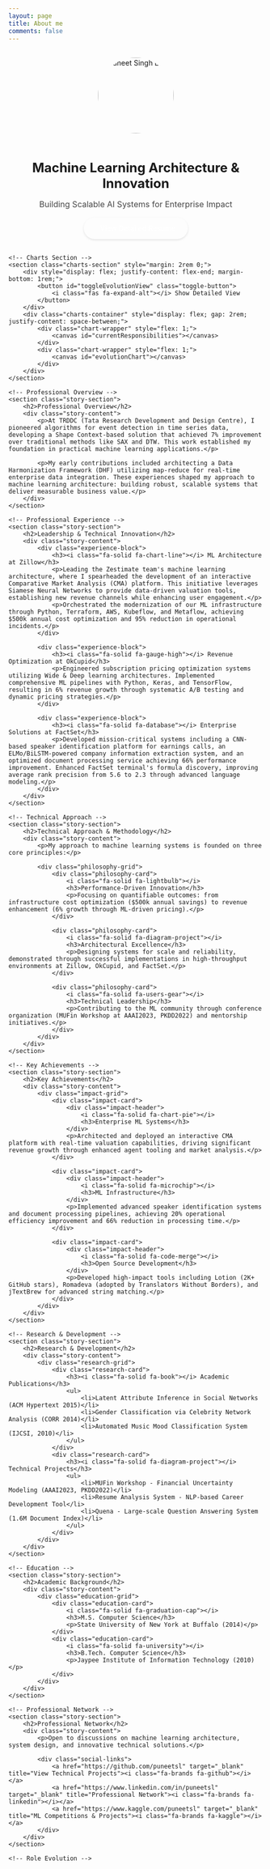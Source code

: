 ```yaml
---
layout: page
title: About me
comments: false
---
```


<link href="/assets/css/about.css" rel="stylesheet">
<link rel="stylesheet" href="https://cdnjs.cloudflare.com/ajax/libs/font-awesome/6.0.0/css/all.min.css">
<!-- Add Chart.js -->
<script src="https://cdn.jsdelivr.net/npm/chart.js"></script>

<div class="about-container">
	<!-- Hero Section -->
		<div class="profile-card">
			<img src="https://media.licdn.com/dms/image/v2/D4E03AQHCFpY8AB5XDw/profile-displayphoto-shrink_800_800/profile-displayphoto-shrink_800_800/0/1674418455399?e=1747872000&v=beta&t=3V34YeobNTkWHDjaChxYRLjnfXCg3EqpJ_bS-5xbm7c" alt="Puneet Singh Ludu">
			<h1>Machine Learning Architecture & Innovation</h1>
			<p class="tagline">Building Scalable AI Systems for Enterprise Impact</p>
			<a href="/resume" class="resume-button">
				<i class="fas fa-file-alt"></i> View Detailed Resume
			</a>
		</div>

	<!-- Charts Section -->
	<section class="charts-section" style="margin: 2rem 0;">
		<div style="display: flex; justify-content: flex-end; margin-bottom: 1rem;">
			<button id="toggleEvolutionView" class="toggle-button">
				<i class="fas fa-expand-alt"></i> Show Detailed View
			</button>
		</div>
		<div class="charts-container" style="display: flex; gap: 2rem; justify-content: space-between;">
			<div class="chart-wrapper" style="flex: 1;">
				<canvas id="currentResponsibilities"></canvas>
			</div>
			<div class="chart-wrapper" style="flex: 1;">
				<canvas id="evolutionChart"></canvas>
			</div>
		</div>
	</section>

	<!-- Professional Overview -->
	<section class="story-section">
		<h2>Professional Overview</h2>
		<div class="story-content">
			<p>At TRDDC (Tata Research Development and Design Centre), I pioneered algorithms for event detection in time series data, developing a Shape Context-based solution that achieved 7% improvement over traditional methods like SAX and DTW. This work established my foundation in practical machine learning applications.</p>
			
			<p>My early contributions included architecting a Data Harmonization Framework (DHF) utilizing map-reduce for real-time enterprise data integration. These experiences shaped my approach to machine learning architecture: building robust, scalable systems that deliver measurable business value.</p>
		</div>
	</section>

	<!-- Professional Experience -->
	<section class="story-section">
		<h2>Leadership & Technical Innovation</h2>
		<div class="story-content">
			<div class="experience-block">
				<h3><i class="fa-solid fa-chart-line"></i> ML Architecture at Zillow</h3>
				<p>Leading the Zestimate team's machine learning architecture, where I spearheaded the development of an interactive Comparative Market Analysis (CMA) platform. This initiative leverages Siamese Neural Networks to provide data-driven valuation tools, establishing new revenue channels while enhancing user engagement.</p>
				<p>Orchestrated the modernization of our ML infrastructure through Python, Terraform, AWS, Kubeflow, and Metaflow, achieving $500k annual cost optimization and 95% reduction in operational incidents.</p>
			</div>

			<div class="experience-block">
				<h3><i class="fa-solid fa-gauge-high"></i> Revenue Optimization at OkCupid</h3>
				<p>Engineered subscription pricing optimization systems utilizing Wide & Deep learning architectures. Implemented comprehensive ML pipelines with Python, Keras, and TensorFlow, resulting in 6% revenue growth through systematic A/B testing and dynamic pricing strategies.</p>
			</div>

			<div class="experience-block">
				<h3><i class="fa-solid fa-database"></i> Enterprise Solutions at FactSet</h3>
				<p>Developed mission-critical systems including a CNN-based speaker identification platform for earnings calls, an ELMo/BiLSTM-powered company information extraction system, and an optimized document processing service achieving 66% performance improvement. Enhanced FactSet terminal's formula discovery, improving average rank precision from 5.6 to 2.3 through advanced language modeling.</p>
			</div>
		</div>
	</section>

	<!-- Technical Approach -->
	<section class="story-section">
		<h2>Technical Approach & Methodology</h2>
		<div class="story-content">
			<p>My approach to machine learning systems is founded on three core principles:</p>
			
			<div class="philosophy-grid">
				<div class="philosophy-card">
					<i class="fa-solid fa-lightbulb"></i>
					<h3>Performance-Driven Innovation</h3>
					<p>Focusing on quantifiable outcomes: from infrastructure cost optimization ($500k annual savings) to revenue enhancement (6% growth through ML-driven pricing).</p>
				</div>
				
				<div class="philosophy-card">
					<i class="fa-solid fa-diagram-project"></i>
					<h3>Architectural Excellence</h3>
					<p>Designing systems for scale and reliability, demonstrated through successful implementations in high-throughput environments at Zillow, OkCupid, and FactSet.</p>
				</div>
				
				<div class="philosophy-card">
					<i class="fa-solid fa-users-gear"></i>
					<h3>Technical Leadership</h3>
					<p>Contributing to the ML community through conference organization (MUFin Workshop at AAAI2023, PKDD2022) and mentorship initiatives.</p>
				</div>
			</div>
		</div>
	</section>

	<!-- Key Achievements -->
	<section class="story-section">
		<h2>Key Achievements</h2>
		<div class="story-content">
			<div class="impact-grid">
				<div class="impact-card">
					<div class="impact-header">
						<i class="fa-solid fa-chart-pie"></i>
						<h3>Enterprise ML Systems</h3>
					</div>
					<p>Architected and deployed an interactive CMA platform with real-time valuation capabilities, driving significant revenue growth through enhanced agent tooling and market analysis.</p>
				</div>

				<div class="impact-card">
					<div class="impact-header">
						<i class="fa-solid fa-microchip"></i>
						<h3>ML Infrastructure</h3>
					</div>
					<p>Implemented advanced speaker identification systems and document processing pipelines, achieving 20% operational efficiency improvement and 66% reduction in processing time.</p>
				</div>

				<div class="impact-card">
					<div class="impact-header">
						<i class="fa-solid fa-code-merge"></i>
						<h3>Open Source Development</h3>
					</div>
					<p>Developed high-impact tools including Lotion (2K+ GitHub stars), Romadeva (adopted by Translators Without Borders), and jTextBrew for advanced string matching.</p>
				</div>
			</div>
		</div>
	</section>

	<!-- Research & Development -->
	<section class="story-section">
		<h2>Research & Development</h2>
		<div class="story-content">
			<div class="research-grid">
				<div class="research-card">
					<h3><i class="fa-solid fa-book"></i> Academic Publications</h3>
					<ul>
						<li>Latent Attribute Inference in Social Networks (ACM Hypertext 2015)</li>
						<li>Gender Classification via Celebrity Network Analysis (CORR 2014)</li>
						<li>Automated Music Mood Classification System (IJCSI, 2010)</li>
					</ul>
				</div>
				<div class="research-card">
					<h3><i class="fa-solid fa-diagram-project"></i> Technical Projects</h3>
					<ul>
						<li>MUFin Workshop - Financial Uncertainty Modeling (AAAI2023, PKDD2022)</li>
						<li>Resume Analysis System - NLP-based Career Development Tool</li>
						<li>Quena - Large-scale Question Answering System (1.6M Document Index)</li>
					</ul>
				</div>
			</div>
		</div>
	</section>

	<!-- Education -->
	<section class="story-section">
		<h2>Academic Background</h2>
		<div class="story-content">
			<div class="education-grid">
				<div class="education-card">
					<i class="fa-solid fa-graduation-cap"></i>
					<h3>M.S. Computer Science</h3>
					<p>State University of New York at Buffalo (2014)</p>
				</div>
				<div class="education-card">
					<i class="fa-solid fa-university"></i>
					<h3>B.Tech. Computer Science</h3>
					<p>Jaypee Institute of Information Technology (2010)</p>
				</div>
			</div>
		</div>
	</section>

	<!-- Professional Network -->
	<section class="story-section">
		<h2>Professional Network</h2>
		<div class="story-content">
			<p>Open to discussions on machine learning architecture, system design, and innovative technical solutions.</p>
			
			<div class="social-links">
				<a href="https://github.com/puneetsl" target="_blank" title="View Technical Projects"><i class="fa-brands fa-github"></i></a>
				<a href="https://www.linkedin.com/in/puneetsl" target="_blank" title="Professional Network"><i class="fa-brands fa-linkedin"></i></a>
				<a href="https://www.kaggle.com/puneetsl" target="_blank" title="ML Competitions & Projects"><i class="fa-brands fa-kaggle"></i></a>
			</div>
		</div>
	</section>

	<!-- Role Evolution -->
	
</div>

<style>
.charts-section {
	background: var(--card-bg);
	padding: 1.5rem;
	border-radius: 8px;
	box-shadow: var(--card-shadow);
	margin: 1rem 0;
}

.chart-wrapper {
	background: var(--card-bg);
	padding: 1rem;
	border-radius: 8px;
	box-shadow: var(--card-shadow);
	height: 400px;
	display: flex;
	align-items: center;
	justify-content: center;
}

.profile-card {
	padding: 1rem;
	text-align: center;
	max-width: 800px;
	margin: 0 auto;
	background: var(--card-bg);
	border-radius: 8px;
	box-shadow: var(--card-shadow);
}

.profile-card img {
	width: 150px;
	height: 150px;
	object-fit: cover;
	border-radius: 50%;
	margin-bottom: 1rem;
}

.profile-card h1 {
	font-size: 1.6rem;
	margin-bottom: 0.5rem;
	color: var(--text-color);
}

.profile-card .tagline {
	font-size: 1rem;
	color: var(--text-color);
	opacity: 0.8;
	margin-bottom: 0;
}

.about-hero {
	padding: 1rem 0;
}

@media (max-width: 768px) {
	.charts-container {
		flex-direction: column;
	}
	.chart-wrapper {
		width: 100%;
		margin-bottom: 1.5rem;
	}
}

/* Chart Styles */
.charts-container {
    display: flex;
    flex-wrap: wrap;
    gap: 2rem;
    margin: 2rem 0;
}

.chart-wrapper h3 {
    color: var(--text-color);
    margin-bottom: 1.5rem;
    font-size: 1.5rem;
    font-weight: 600;
}

/* Chart.js customization */
canvas {
    background: var(--chart-bg) !important;
}

/* Override Chart.js default colors for better visibility */
[data-theme="dark"] .chart-wrapper {
    --chart-color-1: #66b0ff;
    --chart-color-2: #ff9f40;
    --chart-color-3: #4bc0c0;
    --chart-color-4: #ff6384;
    --chart-color-5: #9966ff;
    --chart-color-6: #ffcd56;
    --chart-color-7: #c9cbcf;
    --chart-color-8: #36a2eb;
}

[data-theme="light"] .chart-wrapper {
    --chart-color-1: #007bff;
    --chart-color-2: #fd7e14;
    --chart-color-3: #20c997;
    --chart-color-4: #dc3545;
    --chart-color-5: #6f42c1;
    --chart-color-6: #ffc107;
    --chart-color-7: #6c757d;
    --chart-color-8: #17a2b8;
}

/* Chart legend styles */
.chart-legend {
    margin-top: 1rem;
    display: flex;
    flex-wrap: wrap;
    gap: 1rem;
    justify-content: center;
}

.legend-item {
    display: flex;
    align-items: center;
    gap: 0.5rem;
    color: var(--text-color);
    font-size: 0.9rem;
}

.legend-color {
    width: 12px;
    height: 12px;
    border-radius: 50%;
}

.resume-button {
    display: inline-block;
    margin-top: 1rem;
    padding: 0.8rem 1.5rem;
    background-color: var(--primary-color);
    color: white;
    text-decoration: none;
    border-radius: 25px;
    font-weight: 500;
    transition: all 0.3s ease;
    box-shadow: 0 2px 4px rgba(0,0,0,0.1);
}

.resume-button:hover {
    transform: translateY(-2px);
    box-shadow: 0 4px 8px rgba(0,0,0,0.2);
    color: white;
    text-decoration: none;
}

.resume-button i {
    margin-right: 0.5rem;
}

[data-theme="dark"] .resume-button {
    background-color: var(--link-color);
}

[data-theme="light"] .resume-button {
    background-color: var(--link-color);
}

.toggle-button {
    padding: 0.4rem 0.8rem;
    background-color: var(--card-bg);
    border: 1px solid var(--border-color);
    border-radius: 4px;
    color: var(--text-color);
    cursor: pointer;
    font-size: 0.85rem;
    transition: all 0.3s ease;
}

.toggle-button:hover {
    background-color: var(--border-color);
}

.toggle-button i {
    margin-right: 0.5rem;
}
</style>

<script>
// Common chart configuration function
function getChartConfig() {
    const isDark = document.documentElement.getAttribute('data-theme') === 'dark';
    return {
        textColor: isDark ? '#ffffff' : '#333333',
        gridColor: isDark ? 'rgba(255, 255, 255, 0.1)' : 'rgba(0, 0, 0, 0.1)',
        backgroundColor: isDark ? '#2d2d2d' : '#ffffff',
        borderColor: isDark ? '#404040' : '#e9ecef'
    };
}

// Evolution Chart Data
const detailedData = {
    labels: ['2011', '2013', '2015', '2017', '2019', '2021', '2023', '2025'],
    datasets: [{
        label: 'Coding',
        data: [40, 35, 30, 25, 20, 15, 12, 10],
        borderColor: '#FF6384',
        backgroundColor: '#FF6384'
    }, {
        label: 'Architecture',
        data: [8, 12, 15, 20, 25, 30, 30, 30],
        borderColor: '#36A2EB',
        backgroundColor: '#36A2EB'
    }, {
        label: 'MLOps',
        data: [12, 15, 18, 20, 20, 18, 15, 15],
        borderColor: '#FFCE56',
        backgroundColor: '#FFCE56'
    }, {
        label: 'Modeling',
        data: [25, 22, 20, 18, 15, 15, 12, 10],
        borderColor: '#4BC0C0',
        backgroundColor: '#4BC0C0'
    }, {
        label: 'Data',
        data: [10, 10, 10, 10, 10, 10, 10, 10],
        borderColor: '#9966FF',
        backgroundColor: '#9966FF'
    }, {
        label: 'Leadership',
        data: [5, 6, 7, 7, 10, 12, 13, 15],
        borderColor: '#FF9F40',
        backgroundColor: '#FF9F40'
    }, {
        label: 'Prompt Engineering',
        data: [0, 0, 0, 0, 0, 0, 8, 10],
        borderColor: '#8AC24A',
        backgroundColor: '#8AC24A'
    }]
};

const simplifiedData = {
    labels: ['2011', '2013', '2015', '2017', '2019', '2021', '2023', '2025'],
    datasets: [{
        label: 'Technical Implementation',
        data: detailedData.datasets.reduce((acc, dataset) => {
            if (['Coding', 'Modeling', 'Data'].includes(dataset.label)) {
                dataset.data.forEach((val, i) => {
                    acc[i] = (acc[i] || 0) + val;
                });
            }
            return acc;
        }, []),
        borderColor: '#FF6384',
        backgroundColor: '#FF6384'
    }, {
        label: 'Architecture & Infrastructure',
        data: detailedData.datasets.reduce((acc, dataset) => {
            if (['Architecture', 'MLOps'].includes(dataset.label)) {
                dataset.data.forEach((val, i) => {
                    acc[i] = (acc[i] || 0) + val;
                });
            }
            return acc;
        }, []),
        borderColor: '#36A2EB',
        backgroundColor: '#36A2EB'
    }, {
        label: 'Leadership & Innovation',
        data: detailedData.datasets.reduce((acc, dataset) => {
            if (['Leadership', 'Prompt Engineering'].includes(dataset.label)) {
                dataset.data.forEach((val, i) => {
                    acc[i] = (acc[i] || 0) + val;
                });
            }
            return acc;
        }, []),
        borderColor: '#FF9F40',
        backgroundColor: '#FF9F40'
    }]
};

// Evolution Chart
let isDetailedView = false;
const evolutionCtx = document.getElementById('evolutionChart').getContext('2d');

function createEvolutionChart(isDetailed) {
    const config = getChartConfig();
    const chartData = isDetailed ? detailedData : simplifiedData;
    
    return new Chart(evolutionCtx, {
        type: 'line',
        data: chartData,
        options: {
            responsive: true,
            maintainAspectRatio: true,
            aspectRatio: 1.5,
            plugins: {
                title: {
                    display: true,
                    text: 'Career Responsibility Evolution',
                    font: {
                        size: 16,
                        weight: 'bold'
                    },
                    padding: 20,
                    color: config.textColor
                },
                legend: {
                    position: 'bottom',
                    labels: {
                        usePointStyle: true,
                        padding: 10,
                        boxWidth: 10,
                        font: {
                            size: 11
                        },
                        color: config.textColor
                    }
                },
                tooltip: {
                    mode: 'index',
                    intersect: false,
                    backgroundColor: config.backgroundColor,
                    titleColor: config.textColor,
                    bodyColor: config.textColor,
                    borderColor: config.borderColor,
                    borderWidth: 1,
                    padding: 10,
                    boxPadding: 4,
                    callbacks: {
                        afterBody: function(context) {
                            const yearIndex = context[0].dataIndex;
                            let total = 0;
                            context.forEach(item => {
                                total += item.raw;
                            });
                            return `\nTotal: ${total}%`;
                        }
                    }
                }
            },
            scales: {
                y: {
                    min: 0,
                    max: 80,
                    grid: {
                        color: config.gridColor,
                        drawBorder: false
                    },
                    ticks: {
                        stepSize: 20,
                        callback: function(value) {
                            return value + '%';
                        },
                        color: config.textColor,
                        font: {
                            size: 11
                        }
                    }
                },
                x: {
                    grid: {
                        display: false
                    },
                    ticks: {
                        color: config.textColor,
                        font: {
                            size: 11
                        }
                    }
                }
            }
        }
    });
}

// Current Role Distribution
const currentCtx = document.getElementById('currentResponsibilities').getContext('2d');
function createCurrentChart() {
    const config = getChartConfig();
    return new Chart(currentCtx, {
        type: 'doughnut',
        data: {
            labels: [
                'Architecture (30%)',
                'MLOps (15%)',
                'Leadership (15%)',
                'Prompt Engineering (10%)',
                'Coding (10%)',
                'Modeling (10%)',
                'Data (10%)'
            ],
            datasets: [{
                data: [30, 15, 15, 10, 10, 10, 10],
                backgroundColor: [
                    '#36A2EB',  // Architecture - Blue
                    '#FFCE56',  // MLOps - Yellow
                    '#FF9F40',  // Leadership - Orange
                    '#8AC24A',  // Prompt Engineering - Green
                    '#FF6384',  // Coding - Red
                    '#9966FF',  // Modeling - Purple
                    '#4BC0C0'   // Data - Teal
                ],
                borderColor: config.backgroundColor,
                borderWidth: 2
            }]
        },
        options: {
            responsive: true,
            maintainAspectRatio: true,
            aspectRatio: 1.5,
            plugins: {
                title: {
                    display: true,
                    text: 'Current Role Distribution',
                    font: {
                        size: 16,
                        weight: 'bold'
                    },
                    color: config.textColor
                },
                legend: {
                    position: 'right',
                    labels: {
                        usePointStyle: true,
                        padding: 10,
                        boxWidth: 10,
                        font: {
                            size: 11
                        },
                        color: config.textColor
                    }
                },
                tooltip: {
                    callbacks: {
                        label: function(context) {
                            return context.raw + '%';
                        }
                    },
                    backgroundColor: config.backgroundColor,
                    titleColor: config.textColor,
                    bodyColor: config.textColor,
                    borderColor: config.borderColor,
                    borderWidth: 1
                }
            },
            cutout: '60%'
        }
    });
}

// Initialize charts
let evolutionChart = createEvolutionChart(isDetailedView);
let currentChart = createCurrentChart();

// Toggle button functionality
document.getElementById('toggleEvolutionView').addEventListener('click', function() {
    isDetailedView = !isDetailedView;
    this.innerHTML = isDetailedView ? 
        '<i class="fas fa-compress-alt"></i> Show Simplified View' : 
        '<i class="fas fa-expand-alt"></i> Show Detailed View';
    
    evolutionChart.destroy();
    evolutionChart = createEvolutionChart(isDetailedView);
});

// Theme observer
const themeObserver = new MutationObserver(function(mutations) {
    mutations.forEach(function(mutation) {
        if (mutation.attributeName === 'data-theme') {
            evolutionChart.destroy();
            currentChart.destroy();
            
            evolutionChart = createEvolutionChart(isDetailedView);
            currentChart = createCurrentChart();
        }
    });
});

themeObserver.observe(document.documentElement, {
    attributes: true,
    attributeFilter: ['data-theme']
});

const data = {
    '2025': {
        'Coding': 10,
        'Architecture': 30,
        'MLOps': 15,
        'Modeling': 10,
        'Data': 10,
        'Leadership': 15,
        'Prompt Engineering': 10
    }
};
</script>